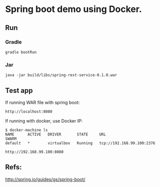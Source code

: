 # Spring boot demo using Docker.

## Run 

### Gradle

```
gradle bootRun
```

### Jar

```
java -jar build/libs/spring-rest-service-0.1.0.war
```

## Test app
 
If running WAR file with spring boot: 

```
http://localhost:8080
```

If running with docker, use Docker IP: 

```
$ docker-machine ls
NAME      ACTIVE   DRIVER       STATE     URL                         SWARM
default   *        virtualbox   Running   tcp://192.168.99.100:2376

http://192.168.99.100:8080
```


## Refs:
http://spring.io/guides/gs/spring-boot/
